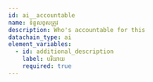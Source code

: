 ```yaml
---
id: ai__accountable
name: ទំនួលខុសត្រូវ
description: Who's accountable for this
datachain_type: ai
element_variables:
  - id: additional_description
    label: បរិយាយ
    required: true
---
```

